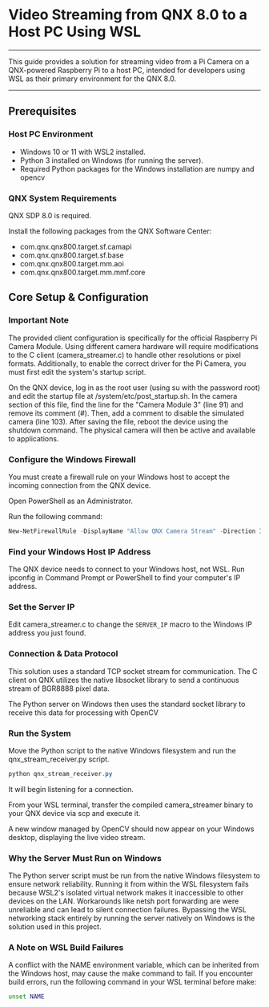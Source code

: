 # Video Streaming from QNX 8.0 to a Host PC Using WSL
---
This guide provides a solution for streaming video from a Pi Camera on a QNX-powered Raspberry Pi to a host PC, intended for developers using WSL as their primary environment for the QNX 8.0.

---

## Prerequisites

### Host PC Environment

- Windows 10 or 11 with WSL2 installed.
- Python 3 installed on Windows (for running the server).
- Required Python packages for the Windows installation are numpy and opencv
  
### QNX System Requirements

QNX SDP 8.0 is required.

Install the following packages from the QNX Software Center:

- com.qnx.qnx800.target.sf.camapi  
- com.qnx.qnx800.target.sf.base  
- com.qnx.qnx800.target.mm.aoi  
- com.qnx.qnx800.target.mm.mmf.core
  
## Core Setup & Configuration

### Important Note
The provided client configuration is specifically for the official Raspberry Pi Camera Module. Using different camera hardware will require modifications to the C client (camera_streamer.c) to handle other resolutions or pixel formats. Additionally, to enable the correct driver for the Pi Camera, you must first edit the system's startup script.

On the QNX device, log in as the root user (using su with the password root) and edit the startup file at /system/etc/post_startup.sh. In the camera section of this file, find the line for the "Camera Module 3" (line 91) and remove its comment (#). Then, add a comment to disable the simulated camera (line 103). After saving the file, reboot the device using the shutdown command. The physical camera will then be active and available to applications.

### Configure the Windows Firewall

You must create a firewall rule on your Windows host to accept the incoming connection from the QNX device.

Open PowerShell as an Administrator.

Run the following command:

```powershell
New-NetFirewallRule -DisplayName "Allow QNX Camera Stream" -Direction Inbound -Protocol TCP -LocalPort 12345 -Action Allow
```


### Find your Windows Host IP Address

The QNX device needs to connect to your Windows host, not WSL. Run ipconfig in Command Prompt or PowerShell to find your computer's IP address.

### Set the Server IP

Edit camera_streamer.c to change the `SERVER_IP` macro to the Windows IP address you just found.


### Connection & Data Protocol
This solution uses a standard TCP socket stream for communication. The C client on QNX utilizes the native libsocket library to send a continuous stream of BGR8888 pixel data. 

The Python server on Windows then uses the standard socket library to receive this data for processing with OpenCV

### Run the System
Move the Python script to the native Windows filesystem and run the qnx_stream_receiver.py script. 
```powershell
python qnx_stream_receiver.py
```
It will begin listening for a connection.

From your WSL terminal, transfer the compiled camera_streamer binary to your QNX device via scp and execute it.

A new window managed by OpenCV should now appear on your Windows desktop, displaying the live video stream.

### Why the Server Must Run on Windows

The Python server script must be run from the native Windows filesystem to ensure network reliability. Running it from within the WSL filesystem fails because WSL2's isolated virtual network makes it inaccessible to other devices on the LAN. Workarounds like netsh port forwarding are were unreliable and can lead to silent connection failures. Bypassing the WSL networking stack entirely by running the server natively on Windows is the solution used in this project.

### A Note on WSL Build Failures
A conflict with the NAME environment variable, which can be inherited from the Windows host, may cause the make command to fail. If you encounter build errors, run the following command in your WSL terminal before make:
```Bash
unset NAME
```

